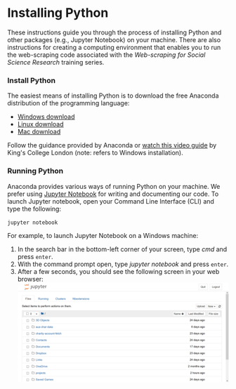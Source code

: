 # Installing Python

These instructions guide you through the process of installing Python and other packages (e.g., Jupyter Notebook) on your machine. There are also instructions for creating a computing environment that enables you to run the web-scraping code associated with the *Web-scraping for Social Science Research* training series.

### Install Python

The easiest means of installing Python is to download the free Anaconda distribution of the programming language:
* <a href="https://www.anaconda.com/distribution/#windows" target=_blank>Windows download</a>
* <a href="https://www.anaconda.com/distribution/#linux" target=_blank>Linux download</a>
* <a href="https://www.anaconda.com/distribution/#macos" target=_blank>Mac download</a>

Follow the guidance provided by Anaconda or <a href="https://www.youtube.com/watch?1=&v=a-a79gH6fB8" target=_blank>watch this video guide</a> by King's College London (note: refers to Windows installation).

### Running Python

Anaconda provides various ways of running Python on your machine. We prefer using <a href="https://jupyter.org/" target=_blank>Jupyter Notebook</a> for writing and documenting our code.
To launch Jupyter notebook, open your Command Line Interface (CLI) and type the following:
```
jupyter notebook
```

For example, to launch Jupyter Notebook on a Windows machine:
1. In the search bar in the bottom-left corner of your screen, type *cmd* and press `enter`.
2. With the command prompt open, type *jupyter notebook* and press `enter`.
3. After a few seconds, you should see the following screen in your web browser: <br>
![Jupyter server](./assets/images/jupyter-server.png)